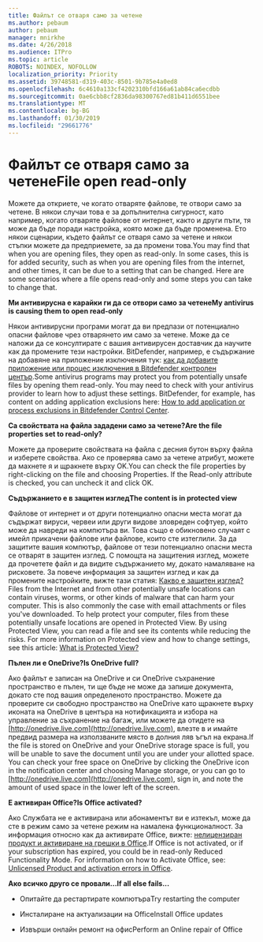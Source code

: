 ```yaml
---
title: Файлът се отваря само за четене
ms.author: pebaum
author: pebaum
manager: mnirkhe
ms.date: 4/26/2018
ms.audience: ITPro
ms.topic: article
ROBOTS: NOINDEX, NOFOLLOW
localization_priority: Priority
ms.assetid: 39748581-d319-403c-8501-9b785e4a0ed8
ms.openlocfilehash: 6c4610a133cf4202310bfd166a61ab84ca6ecdbb
ms.sourcegitcommit: 0ae6cbb8cf2836da98300767ed81b411d6551bee
ms.translationtype: MT
ms.contentlocale: bg-BG
ms.lasthandoff: 01/30/2019
ms.locfileid: "29661776"
---
```

# <a name="file-open-read-only"></a><span data-ttu-id="60671-102">Файлът се отваря само за четене</span><span class="sxs-lookup"><span data-stu-id="60671-102">File open read-only</span></span>

<span data-ttu-id="60671-p101">Можете да откриете, че когато отваряте файлове, те отвори само за четене. В някои случаи това е за допълнителна сигурност, като например, когато отваряте файлове от интернет, както и други пъти, тя може да бъде поради настройка, която може да бъде променена. Ето някои сценарии, където файлът се отваря само за четене и някои стъпки можете да предприемете, за да промени това.</span><span class="sxs-lookup"><span data-stu-id="60671-p101">You may find that when you are opening files, they open as read-only. In some cases, this is for added security, such as when you are opening files from the internet, and other times, it can be due to a setting that can be changed. Here are some scenarios where a file opens read-only and some steps you can take to change that.</span></span>
  
 <span data-ttu-id="60671-106">**Ми антивирусна е карайки ги да се отвори само за четене**</span><span class="sxs-lookup"><span data-stu-id="60671-106">**My antivirus is causing them to open read-only**</span></span>
  
<span data-ttu-id="60671-p102">Някои антивирусни програми могат да ви предпази от потенциално опасни файлове чрез отварянето им само за четене. Може да се наложи да се консултирате с вашия антивирусен доставчик да научите как да промените тези настройки. BitDefender, например, е съдържание на добавяне на приложение изключения тук: [как да добавите приложение или процес изключения в Bitdefender контролен център](https://www.bitdefender.com/support/how-to-add-application-or-process-exclusions-in-bitdefender-control-center-1119.mdl).</span><span class="sxs-lookup"><span data-stu-id="60671-p102">Some antivirus programs may protect you from potentially unsafe files by opening them read-only. You may need to check with your antivirus provider to learn how to adjust these settings. BitDefender, for example, has content on adding application exclusions here: [How to add application or process exclusions in Bitdefender Control Center](https://www.bitdefender.com/support/how-to-add-application-or-process-exclusions-in-bitdefender-control-center-1119.mdl).</span></span>
  
 <span data-ttu-id="60671-110">**Са свойствата на файла зададени само за четене?**</span><span class="sxs-lookup"><span data-stu-id="60671-110">**Are the file properties set to read-only?**</span></span>
  
<span data-ttu-id="60671-p103">Можете да проверите свойствата на файла с десния бутон върху файла и изберете свойства. Ако се проверява само за четене атрибут, можете да махнете я и щракнете върху OK.</span><span class="sxs-lookup"><span data-stu-id="60671-p103">You can check the file properties by right-clicking on the file and choosing Properties. If the Read-only attribute is checked, you can uncheck it and click OK.</span></span>
  
 <span data-ttu-id="60671-113">**Съдържанието е в защитен изглед**</span><span class="sxs-lookup"><span data-stu-id="60671-113">**The content is in protected view**</span></span>
  
<span data-ttu-id="60671-p104">Файлове от интернет и от други потенциално опасни места могат да съдържат вируси, червеи или други видове зловреден софтуер, който може да навреди на компютъра ви. Това също е обикновено случаят с имейл прикачени файлове или файлове, които сте изтеглили. За да защитите вашия компютър, файлове от тези потенциално опасни места се отварят в защитен изглед. С помощта на защитения изглед, можете да прочетете файл и да видите съдържанието му, докато намаляване на рисковете. За повече информация за защитен изглед и как да промените настройките, вижте тази статия: [Какво е защитен изглед?](https://support.office.com/article/d6f09ac7-e6b9-4495-8e43-2bbcdbcb6653)</span><span class="sxs-lookup"><span data-stu-id="60671-p104">Files from the Internet and from other potentially unsafe locations can contain viruses, worms, or other kinds of malware that can harm your computer. This is also commonly the case with email attachments or files you've downloaded. To help protect your computer, files from these potentially unsafe locations are opened in Protected View. By using Protected View, you can read a file and see its contents while reducing the risks. For more information on Protected view and how to change settings, see this article: [What is Protected View?](https://support.office.com/article/d6f09ac7-e6b9-4495-8e43-2bbcdbcb6653)</span></span>
  
 <span data-ttu-id="60671-119">**Пълен ли е OneDrive?**</span><span class="sxs-lookup"><span data-stu-id="60671-119">**Is OneDrive full?**</span></span>
  
<span data-ttu-id="60671-p105">Ако файлът е записан на OneDrive и си OneDrive съхранение пространство е пълен, ти ще бъде не може да запише документа, докато сте под вашия определеното пространство. Можете да проверите си свободно пространство на OneDrive като щракнете върху иконата на OneDrive в центъра на нотификацията и избора на управление за съхранение на багаж, или можете да отидете на [http://onedrive.live.com](http://onedrive.live.com), влезте в и имайте предвид размера на използваните място в долния ляв ъгъл на екрана.</span><span class="sxs-lookup"><span data-stu-id="60671-p105">If the file is stored on OneDrive and your OneDrive storage space is full, you will be unable to save the document until you are under your allotted space. You can check your free space on OneDrive by clicking the OneDrive icon in the notification center and choosing Manage storage, or you can go to [http://onedrive.live.com](http://onedrive.live.com), sign in, and note the amount of used space in the lower left of the screen.</span></span>
  
 <span data-ttu-id="60671-122">**Е активиран Office?**</span><span class="sxs-lookup"><span data-stu-id="60671-122">**Is Office activated?**</span></span>
  
<span data-ttu-id="60671-p106">Ако Службата не е активирана или абонаментът ви е изтекъл, може да сте в режим само за четене режим на намалена функционалност. За информация относно как да активирате Office, вижте: [нелицензиран продукт и активиране на грешки в Office](https://support.office.com/article/0d23d3c0-c19c-4b2f-9845-5344fedc4380).</span><span class="sxs-lookup"><span data-stu-id="60671-p106">If Office is not activated, or if your subscription has expired, you could be in read-only Reduced Functionality Mode. For information on how to Activate Office, see: [Unlicensed Product and activation errors in Office](https://support.office.com/article/0d23d3c0-c19c-4b2f-9845-5344fedc4380).</span></span>
  
 <span data-ttu-id="60671-125">**Ако всичко друго се провали...**</span><span class="sxs-lookup"><span data-stu-id="60671-125">**If all else fails...**</span></span>
  
- <span data-ttu-id="60671-126">Опитайте да рестартирате компютъра</span><span class="sxs-lookup"><span data-stu-id="60671-126">Try restarting the computer</span></span>
    
- <span data-ttu-id="60671-127">Инсталиране на актуализации на Office</span><span class="sxs-lookup"><span data-stu-id="60671-127">Install Office updates</span></span>
    
- <span data-ttu-id="60671-128">Извърши онлайн ремонт на офис</span><span class="sxs-lookup"><span data-stu-id="60671-128">Perform an Online repair of Office</span></span>
    

